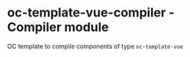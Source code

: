 # oc-template-vue-compiler - Compiler module

OC template to compile components of type `oc-template-vue`
